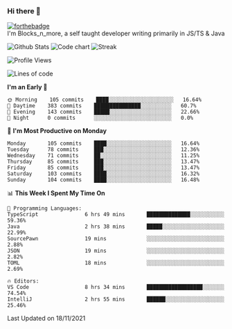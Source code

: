 ### Hi there 👋
[![forthebadge](https://forthebadge.com/images/badges/0-percent-optimized.svg)](https://forthebadge.com)<br>
I'm Blocks_n_more, a self taught developer writing primarily in JS/TS & Java

![Github Stats](https://github-readme-stats.vercel.app/api?username=blocksnmore&show_icons=true&theme=dark)
![Code chart](https://github-readme-stats.vercel.app/api/top-langs/?username=blocksnmore&layout=compact&theme=dark)
![Streak](https://github-readme-streak-stats.herokuapp.com/?user=blocksnmore&theme=dark&hide_border=true)
<!--START_SECTION:waka-->
![Profile Views](http://img.shields.io/badge/Profile%20Views-4-blue)

![Lines of code](https://img.shields.io/badge/From%20Hello%20World%20I%27ve%20Written-2.1%20million%20lines%20of%20code-blue)

**I'm an Early 🐤** 

```text
🌞 Morning    105 commits    ████░░░░░░░░░░░░░░░░░░░░░   16.64% 
🌆 Daytime    383 commits    ███████████████░░░░░░░░░░   60.7% 
🌃 Evening    143 commits    █████░░░░░░░░░░░░░░░░░░░░   22.66% 
🌙 Night      0 commits      ░░░░░░░░░░░░░░░░░░░░░░░░░   0.0%

```
📅 **I'm Most Productive on Monday** 

```text
Monday       105 commits    ████░░░░░░░░░░░░░░░░░░░░░   16.64% 
Tuesday      78 commits     ███░░░░░░░░░░░░░░░░░░░░░░   12.36% 
Wednesday    71 commits     ██░░░░░░░░░░░░░░░░░░░░░░░   11.25% 
Thursday     85 commits     ███░░░░░░░░░░░░░░░░░░░░░░   13.47% 
Friday       85 commits     ███░░░░░░░░░░░░░░░░░░░░░░   13.47% 
Saturday     103 commits    ████░░░░░░░░░░░░░░░░░░░░░   16.32% 
Sunday       104 commits    ████░░░░░░░░░░░░░░░░░░░░░   16.48%

```


📊 **This Week I Spent My Time On** 

```text
💬 Programming Languages: 
TypeScript               6 hrs 49 mins       ██████████████░░░░░░░░░░░   59.36% 
Java                     2 hrs 38 mins       █████░░░░░░░░░░░░░░░░░░░░   22.99% 
SourcePawn               19 mins             ░░░░░░░░░░░░░░░░░░░░░░░░░   2.88% 
JSON                     19 mins             ░░░░░░░░░░░░░░░░░░░░░░░░░   2.82% 
TOML                     18 mins             ░░░░░░░░░░░░░░░░░░░░░░░░░   2.69%

🔥 Editors: 
VS Code                  8 hrs 34 mins       ██████████████████░░░░░░░   74.54% 
IntelliJ                 2 hrs 55 mins       ██████░░░░░░░░░░░░░░░░░░░   25.46%

```


 Last Updated on 18/11/2021
<!--END_SECTION:waka-->
